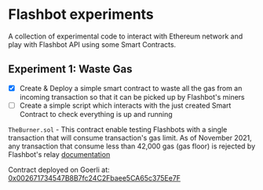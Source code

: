 # Flashbot experiments

A collection of experimental code to interact with Ethereum network and play with Flashbot API using some Smart Contracts.

## Experiment 1: Waste Gas

- [x] Create & Deploy a simple smart contract to waste all the gas from an incoming transaction so that it can be picked up by Flashbot's miners
- [ ] Create a simple script which interacts with the just created Smart Contract to check everything is up and running

`TheBurner.sol` - This contract enable testing Flashbots with a single transaction that will consume transaction's gas limit. As of November 2021, any transaction that consume less than 42,000 gas (gas floor) is rejected by Flashbot's relay [documentation](https://docs.flashbots.net/flashbots-protect/rpc/quick-start/#key-considerations)

Contract deployed on Goerli at: [0x002671734547B8B7fc24C2Fbaee5CA65c375Ee7F](https://goerli.etherscan.io/address/0x002671734547B8B7fc24C2Fbaee5CA65c375Ee7F#code)